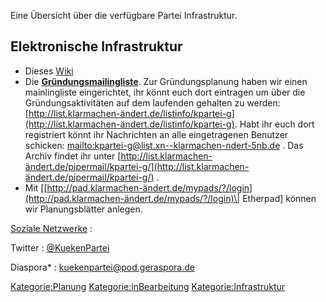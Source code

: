 Eine Übersicht über die verfügbare Partei Infrastruktur.

Elektronische Infrastruktur
---------------------------

-   Dieses [ Wiki](/wiki/Hauptseite "wikilink")
-   Die
    **[Gründungsmailingliste](http://list.klarmachen-ändert.de/listinfo/kpartei-g)**.
    Zur Gründungsplanung haben wir einen mainlingliste eingerichtet, ihr
    könnt euch dort eintragen um über die Gründungsaktivitäten auf dem
    laufenden gehalten zu werden:
    [http://list.klarmachen-ändert.de/listinfo/kpartei-g](http://list.klarmachen-ändert.de/listinfo/kpartei-g).
    Habt ihr euch dort registriert könnt ihr Nachrichten an alle
    eingetragenen Benutzer schicken:
    [mailto:kpartei-g@list.xn--klarmachen-ndert-5nb.de](mailto:kpartei-g@list.xn--klarmachen-ndert-5nb.de)
    . Das Archiv findet ihr unter
    [http://list.klarmachen-ändert.de/pipermail/kpartei-g/](http://list.klarmachen-ändert.de/pipermail/kpartei-g/)
    .
-   Mit
    \[[http://pad.klarmachen-ändert.de/mypads/?/login](http://pad.klarmachen-ändert.de/mypads/?/login)\|
    Etherpad\] können wir Planungsblätter anlegen.

[ Soziale Netzwerke](/wiki/Soziales_Netzwerk "wikilink") :

Twitter : [@KuekenPartei](https://twitter.com/KuekenPartei)

Diaspora\* :
[kuekenpartei@pod.geraspora.de](https://pod.geraspora.de/people/253952d09cd60133273c4860008dbc6c)

[Kategorie:Planung](/wiki/Kategorie:Planung "wikilink")
[Kategorie:inBearbeitung](/wiki/Kategorie:inBearbeitung "wikilink")
[Kategorie:Infrastruktur](/wiki/Kategorie:Infrastruktur "wikilink")
